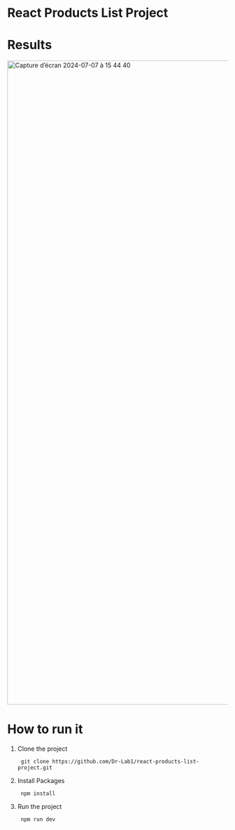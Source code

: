 # React Products List Project      

# Results 

<img width="1470" alt="Capture d’écran 2024-07-07 à 15 44 40" src="https://github.com/Dr-Lab1/react-products-list-project/assets/96502938/555c672d-8ab2-4eea-b7c5-f61d348211c3">

# How to run it 

1. Clone the project

        git clone https://github.com/Dr-Lab1/react-products-list-project.git
   
2. Install Packages

        npm install
   
3. Run the project

        npm run dev
